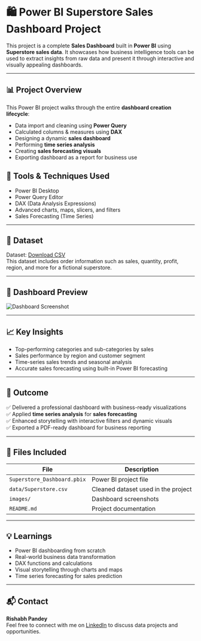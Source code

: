 # 🛍️ Power BI Superstore Sales Dashboard Project

This project is a complete **Sales Dashboard** built in **Power BI** using **Superstore sales data**. It showcases how business intelligence tools can be used to extract insights from raw data and present it through interactive and visually appealing dashboards.

---

## 📊 Project Overview

This Power BI project walks through the entire **dashboard creation lifecycle**:
- Data import and cleaning using **Power Query**
- Calculated columns & measures using **DAX**
- Designing a dynamic **sales dashboard**
- Performing **time series analysis**
- Creating **sales forecasting visuals**
- Exporting dashboard as a report for business use



## 🔧 Tools & Techniques Used

- Power BI Desktop
- Power Query Editor
- DAX (Data Analysis Expressions)
- Advanced charts, maps, slicers, and filters
- Sales Forecasting (Time Series)

---

## 📁 Dataset

Dataset: [Download CSV](https://rb.gy/6l7bl)  
This dataset includes order information such as sales, quantity, profit, region, and more for a fictional superstore.

---

## 📸 Dashboard Preview

![Dashboard Screenshot](images/dashboard_preview.png)

---

## 📈 Key Insights

- Top-performing categories and sub-categories by sales
- Sales performance by region and customer segment
- Time-series sales trends and seasonal analysis
- Accurate sales forecasting using built-in Power BI forecasting

---

## 🚀 Outcome

✅ Delivered a professional dashboard with business-ready visualizations  
✅ Applied **time series analysis** for **sales forecasting**  
✅ Enhanced storytelling with interactive filters and dynamic visuals  
✅ Exported a PDF-ready dashboard for business reporting

---

## 📎 Files Included

| File | Description |
|------|-------------|
| `Superstore_Dashboard.pbix` | Power BI project file |
| `data/Superstore.csv` | Cleaned dataset used in the project |
| `images/` | Dashboard screenshots |
| `README.md` | Project documentation |

---

## 💡 Learnings

- Power BI dashboarding from scratch
- Real-world business data transformation
- DAX functions and calculations
- Visual storytelling through charts and maps
- Time series forecasting for sales prediction

---

## 📬 Contact

**Rishabh Pandey**  
Feel free to connect with me on [LinkedIn](https://www.linkedin.com/) to discuss data projects and opportunities.


